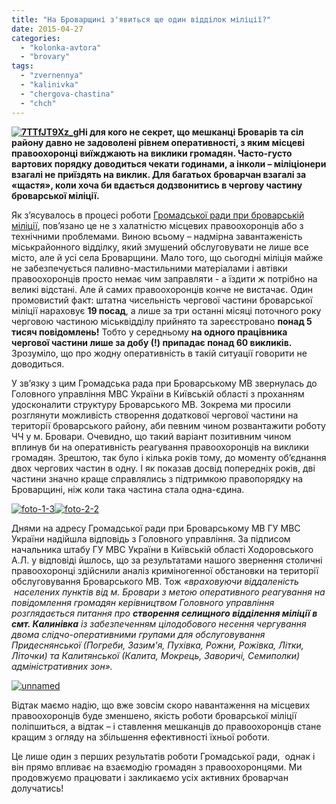 ```yaml
---
title: "На Броварщині з'явиться ще один відділок міліції?"
date: 2015-04-27
categories: 
  - "kolonka-avtora"
  - "brovary"
tags: 
  - "zvernennya"
  - "kalinivka"
  - "chergova-chastina"
  - "chch"
---
```


**[![7TTfJT9Xz_g](https://mpz.brovary.org/wp-content/uploads/2015/04/7TTfJT9Xz_g.jpg)](https://mpz.brovary.org/wp-content/uploads/2015/04/7TTfJT9Xz_g.jpg)Ні для кого не секрет, що мешканці Броварів та сіл району давно не задоволені рівнем оперативності, з яким місцеві правоохоронці виїжджають на виклики громадян. Часто-густо вартових порядку доводиться чекати годинами, а інколи – міліціонери взагалі не приїздять на виклик. Для багатьох броварчан взагалі за «щастя», коли хоча би вдається додзвонитись в чергову частину броварської міліції.**

Як з’ясувалось в процесі роботи [Громадської ради при броварській міліції](https://www.facebook.com/radabropolice), пов’язано це не з халатністю місцевих правоохоронців або з технічними проблемами. Виною всьому – надмірна завантаженість міськрайонного відділку, який змушений обслуговувати не лише все місто, але й усі села Броварщини. Мало того, що сьогодні міліція майже не забезпечується паливно-мастильними матеріалами і автівки правоохоронців просто немає чим заправляти - а їздити ж потрібно на великі відстані. Але й самих правоохоронців конче не вистачає. Один промовистий факт: штатна чисельність чергової частини броварської міліції нараховує **19 посад**, а лише за три останні місяці поточного року черговою частиною міськвідділу прийнято та зареєстровано **понад 5 тисяч повідомлень!** Тобто у середньому **на одного працівника чергової частини лише за добу (!) припадає понад 60 викликів.** Зрозуміло, що про жодну оперативність в такій ситуації говорити не доводиться.

У зв’язку з цим Громадська рада при Броварському МВ звернулась до Головного управління МВС України в Київській області з проханням удосконалити структуру Броварського МВ. Зокрема ми просили розглянути можливість створення додаткової чергової частини на території броварського району, аби певним чином розвантажити роботу ЧЧ у м. Бровари. Очевидно, що такий варіант позитивним чином вплинув би на оперативність реагування правоохоронців на виклики громадян. Зрештою, так було і кілька років тому, до моменту об’єднання двох чергових частин в одну. І як показав досвід попередніх років, дві частини значно краще справлялись з підтримкою правопорядку на Броварщині, ніж коли така частина стала одна-єдина.

[![foto-1-3](https://mpz.brovary.org/wp-content/uploads/2015/04/foto-1-31.jpg)](https://mpz.brovary.org/wp-content/uploads/2015/04/foto-1-31.jpg)[![foto-2-2](https://mpz.brovary.org/wp-content/uploads/2015/04/foto-2-21.jpg)](https://mpz.brovary.org/wp-content/uploads/2015/04/foto-2-21.jpg)

Днями на адресу Громадської ради при Броварському МВ ГУ МВС України надійшла відповідь з Головного управління. За підписом начальника штабу ГУ МВС України в Київській області Ходоровського А.Л. у відповіді йшлось, що за результатами нашого звернення столичні правоохоронці здійснили аналіз криміногенної обстановки на території обслуговування Броварського МВ. Тож _«враховуючи віддаленість  населених пунктів від м. Бровари з метою оперативного реагування на повідомлення громадян керівництвом Головного управління розглядається питання про **створення селищного відділення міліції в смт. Калинівка** із забезпеченням цілодобового несення чергування двома слідчо-оперативними групами для обслуговування Придеснянської (Погреби, Зазим'я, Пухівка, Рожни, Рожівка, Літки, Літочки) та Калитянської (Калита, Мокрець, Заворичі, Семиполки) адміністративних зон»._

[![unnamed](https://mpz.brovary.org/wp-content/uploads/2015/04/unnamed1.jpg)](https://mpz.brovary.org/wp-content/uploads/2015/04/unnamed1.jpg)

Відтак маємо надію, що вже зовсім скоро навантаження на місцевих правоохоронців буде зменшено, якість роботи броварської міліції поліпшиться, а відтак – і ставлення мешканців до правоохоронців стане кращим з огляду на збільшення ефективності їхньої роботи.

Це лише один з перших результатів роботи Громадської ради,  однак і він прямо впливає на взаємодію громадян з правоохоронцями. Ми продовжуємо працювати і закликаємо усіх активних броварчан долучатись!
